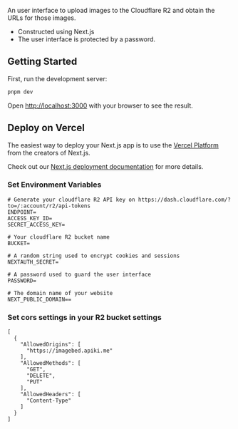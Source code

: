 An user interface to upload images to the Cloudflare R2 and obtain the URLs for those images. 
+ Constructed using Next.js
+ The user interface is protected by a password.

## Getting Started

First, run the development server:

```bash
pnpm dev
```

Open [http://localhost:3000](http://localhost:3000) with your browser to see the result.

## Deploy on Vercel

The easiest way to deploy your Next.js app is to use the [Vercel Platform](https://vercel.com/new?utm_medium=default-template&filter=next.js&utm_source=create-next-app&utm_campaign=create-next-app-readme) from the creators of Next.js.

Check out our [Next.js deployment documentation](https://nextjs.org/docs/deployment) for more details.

### Set Environment Variables
```
# Generate your cloudflare R2 API key on https://dash.cloudflare.com/?to=/:account/r2/api-tokens
ENDPOINT=
ACCESS_KEY_ID=
SECRET_ACCESS_KEY=

# Your cloudflare R2 bucket name
BUCKET=

# A random string used to encrypt cookies and sessions
NEXTAUTH_SECRET=

# A password used to guard the user interface
PASSWORD=

# The domain name of your website
NEXT_PUBLIC_DOMAIN==
```

### Set cors settings in your R2 bucket settings
```
[
  {
    "AllowedOrigins": [
      "https://imagebed.apiki.me"
    ],
    "AllowedMethods": [
      "GET",
      "DELETE",
      "PUT"
    ],
    "AllowedHeaders": [
      "Content-Type"
    ]
  }
]
```